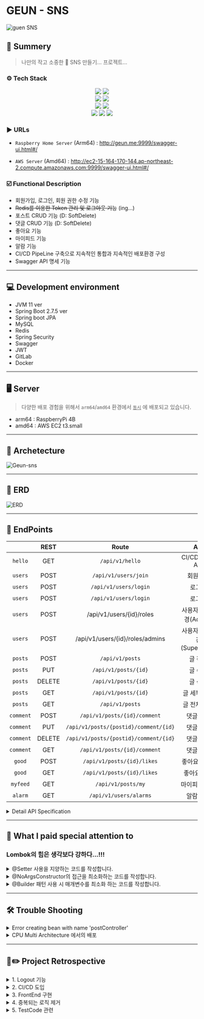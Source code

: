 # GEUN - SNS

![guen SNS](https://user-images.githubusercontent.com/89567475/211623115-bbe83231-7d49-443a-8866-43ec57000a3f.png)

## 📝 Summery

> 나만의 작고 소중한 🥹 SNS 만들기... 프로젝트...

### ⚙️ Tech Stack

<div align="center">
 <img src="https://img.shields.io/badge/openJDK-FF9E0F.svg?logo=CoffeeScript&logoColor=white"/>
 <img src="https://img.shields.io/badge/Spring_Boot-6DB33F.svg?logo=Spring-Boot&logoColor=white"/> <br>
 <img src="https://img.shields.io/badge/Spring_Security-6DB33F.svg?logo=Spring-Security&logoColor=white"/> 
 <img src="https://img.shields.io/badge/JSON_Web_Token-000000.svg?logo=Json-Web-Tokens&logoColor=white"/> <br>
 <img src="https://img.shields.io/badge/MySQL-4479A1?style=flat-square&logo=MySQL&logoColor=white"/> 
 <img src="https://img.shields.io/badge/Redis-DC382D.svg?logo=Redis&logoColor=white"/> <br>
 <img src="https://img.shields.io/badge/Docker-2496ED?style=flat-square&logo=Docker&logoColor=white"/>
 <img src="https://img.shields.io/badge/Raspberry_Pi-A22846.svg?logo=Raspberry-Pi&logoColor=white"/>
 <img src="https://img.shields.io/badge/Amazon_EC2-FF9900.svg?logo=Amazon-EC2&logoColor=white"/>
</div>

### ▶️ URLs

- `Raspberry Home Server` (Arm64) : http://geun.me:9999/swagger-ui.html#/

- `AWS Server` (Amd64) : http://ec2-15-164-170-144.ap-northeast-2.compute.amazonaws.com:9999/swagger-ui.html#/

### ☑️ Functional Description

- 회원가입, 로그인, 회원 권한 수정 기능
- <s>Redis를 이용한 Token 관리 및 로그아웃 기능</s> (ing...)
- 포스트 CRUD 기능 (D: SoftDelete)
- 댓글 CRUD 기능 (D: SoftDelete)
- 좋아요 기능
- 마이피드 기능
- 알람 기능
- CI/CD PipeLine 구축으로 지속적인 통합과 지속적인 배포환경 구성
- Swagger API 명세 기능

---

## 💻 Development environment

- JVM 11 ver
- Spring Boot 2.7.5 ver
- Spring boot JPA
- MySQL
- Redis
- Spring Security
- Swagger
- JWT
- GitLab
- Docker

---

## 🖥️ Server

> 다양한 배포 경험을 위해서 `arm64`/`amd64` 환경에서 <u>`동시`</u> 에 배포되고 있습니다.

- arm64 : RaspberryPi 4B
- amd64 : AWS EC2 t3.small

---

## 🔄 Archetecture

![Geun-sns](https://user-images.githubusercontent.com/89567475/211610161-fdc47514-f8c8-4a38-bc55-0ffa9a73c616.png)

---

## 📄 ERD

![ERD](https://user-images.githubusercontent.com/89567475/211506328-f92534d6-c4ff-42a7-a12f-4a5017b23a0c.png)

---

## 🧾 EndPoints

|           | REST |                 Route                 |        API         |
|:---------:|:------------------:|:-------------------------------------:|:------------------:|
|  `hello`  | GET |            `/api/v1/hello`            |   CI/CD TEST API   |
|  `users`  | POST |         `/api/v1/users/join`          |        회원가입        |
|  `users`  | POST |         `/api/v1/users/login`         |        로그인         |
|  `users`  | POST |         `/api/v1/users/login`         |        로그인         |
|  `users`  | POST |       /api/v1/users/{id}/roles        |   사용자권한변경(Admin)   |
|  `users`  | POST |    /api/v1/users/{id}/roles/admins    | 사용자권한변경(SuperUser) |
|  `posts`  | POST |            `/api/v1/posts`            |        글 작성        |
|  `posts`  | PUT |         `/api/v1/posts/{id}`          |        글 수정        |
|  `posts`  | DELETE |         `/api/v1/posts/{id}`          |        글 삭제        |
|  `posts`  | GET |         `/api/v1/posts/{id}`          |      글 세부 조회       |
|  `posts`  | GET |            `/api/v1/posts`            |      글 전체 조회       |
| `comment` | POST |     `/api/v1/posts/{id}/comment`      |       댓글 작성        |
| `comment` | PUT | `/api/v1/posts/{postid}/comment/{id}` |       댓글 수정        |
| `comment` | DELETE | `/api/v1/posts/{postid}/comment/{id}` |       댓글 삭제        |
| `comment` | GET |     `/api/v1/posts/{id}/comment`      |       댓글 조회        |
|  `good`   | POST |      `/api/v1/posts/{id}/likes`       |      좋아요 / 취소      |
|  `good`   | GET |      `/api/v1/posts/{id}/likes`       |       좋아요 조회       |
| `myfeed`  | GET |          `/api/v1/posts/my`           |      마이피드 조회       |
|  `alarm`  | GET |         `/api/v1/users/alarms`          |       알람 조회        |

<details>
<summary> Detail API Specification </summary>
<div markdown="1">

### UserJoinRequest 
```json lines
UserJoinRequest{
  password: String,
  userName: String
}
```

### UserLoginRequest
```json lines
UserLoginRequest{
password:string,
userName:string
}
```

### UserRoleChangeRequest
```json lines
UserRoleChangeRequest{
roleToBeChanged:string
}
```

### PostAddRequest
```json lines
PostAddRequest{
body:string,
title:string
}
```

### PostUpdateRequest
```json lines
PostUpdateRequest{
body:string,
title:string
}
```

### CommentAddRequest
```json lines
CommentAddRequest{
comment:string
}
```

### CommentUpdateRequest
```json lines
CommentUpdateRequest{
comment:string
}
```

</div>
</details>


---

## 🧐 What I paid special attention to

### Lombok의 힘은 생각보다 강하다...!!!

<details>
<summary> @Setter 사용을 지양하는 코드를 작성합니다. </summary>
<div markdown="1">

코드 전반적으로 Entity에 Setter를 사용하지 않는 전략을 사용했습니다.
Entity 객체의 데이터는 불변한 성질을 가져야하기 때문에 위와 같은 전략을 사용해서 코드를 작성했습니다. 

</div>
</details>

<details>
<summary> @NoArgsConstructor의 접근을 최소화하는 코드를 작성합니다. </summary>
<div markdown="1">

JPA의 사용을 위해서 기본생성자는 필요가 필요합니다.
하지만 모든 접근 권한을 허용하게되면 객체의 안정성을 떨어뜨릴 수 있습니다.
따라서 `@NoArgsConstructor(access = AccessLevel.PROTECTED)` 를 사용해 무분별한 기본생성자의 접근을 막아서
최대한 Entity의 데이터를 보호하고자 하는 의도로 코드를 작성했습니다.

</div>
</details>


<details>
<summary> @Builder 패턴 사용 시 매개변수를 최소화 하는 코드를 작성합니다. </summary>
<div markdown="1">

@Builder 어노테이션을 사용하려면 @AllargsConstructor가 필요합니다.
하지만 이는 모든 매개변수를 받는 생성자를 만들어주기 때문에 불필요한 매개변수를 받는 생성자를 만들어주는 단점이 있습니다.
예를 들어서 User Entity의 경우 id값은 DB에서 자동으로 생성되기 때문에 생성자에서 id값을 받을 필요가 없습니다.
따라서 @Builder를 사용할 때는 @AllArgsConstructor 대신 생성자의 상단에 @Builder를 사용해서 불필요한 매개변수를 받는 생성자를 만들지 않도록 코드를 작성했습니다.

</div>
</details>

---

## 🛠️ Trouble Shooting

<details>
<summary>Error creating bean with name 'postController'</summary>
<div markdown="1">

![2022-12-27_9 35 39](https://user-images.githubusercontent.com/89567475/209871056-d013a2e3-fa62-4dbf-b9ab-eaab340d2683.png)

> TestCode 실행 중 마주친 에러입니다.  
> postController 에 대한 오류 구문이었어서 해당 클래스에 오류가 있는 줄 알고 엄청 찾아봤지만,  
> 구글링에서 나온 자료로는 해결할 수 없었습니다.  
> 왜냐하면 PostController에 대한 오류 구문이었지만,  
> PostController 에 대한 테스트코드는 정상적으로 작동 하고 있었기 때문입니다.  
> 그럼 왜 UserController 에서 오류가 났는지 디버깅을 해보며 해결책을 찾아봤습니다.  
> 해결책은 생각보다 간단했는데, `@WebMvcTest(UserControllerTest.class)`에서  
> `(UserControllerTest.class)`부분을 빼먹었더니 Unit Test에서 모든 의존성을 불러와서 생긴 오류였습니다,,,,,  

</div>
</details>



<details>
<summary>CPU Multi Architecture 에서의 배포</summary>
<div markdown="1">

### 2. CPU Multi Architecture 에서의 배포

![스크린샷 2022-12-22 오전 9 25 06](https://user-images.githubusercontent.com/89567475/209870996-a53d3eed-8942-4eec-8df3-f4013cbf233a.png)

![스크린샷 2022-12-24 오전 12 20 59](https://user-images.githubusercontent.com/89567475/209871002-0d4c61cc-1ca4-40a4-81ca-768d0ffc52a1.png)

> 제가 사용하고 있는 서버 환경은 총 2가지 입니다.
>  
> 1. Raspberry 4b
> 2. AWS
> 
> 위 두 서버는 CPU Architecture가 다르기 때문에 Docker Image 를 두 가지로 빌드 해줘야하는 상황이 발생했습니다.  
> 그래서 처음에는 두 Architecture를 각각 빌드해서 Docker Image 의 Tag를 다르게 빌드하고  
> 각 환경에서 맞는 Architectur의 Tag를 지정해서 끌어다쓰는 방식으로 CI PipeLine을 구성했습니다.  
> 그러나, 하나씩 빌드하는 CI PipeLine 이었고, 각각 빌드하는데 시간이 거의 20분 가량 소모되었습니다.  
> 그리고 각각 Tag를 지정해서 Docker Container 를 띄우는 것도 CI/CD의 목적과는 맞지 않는다고 생각해서  
> 두 가지 Architecture 를 병렬적으로 빌드할 수 있고 하나의 이미지로 합쳐서 관리할 수 있는 방법을 찾아보았고  
> CI PipeLine 상에서 두 가지 Architecture에 대해 병렬적으로 빌드한 뒤  
> Docker Manifest 기능을 이용해서 두가지 이미지를 하나로 합쳐주는 작업을 진행했습니다.  
> 해당 Trouble Shooting 과정을 거치면서 기존에 20분 걸리던 빌드 시간은 약 3분으로 단축되었습니다.  


</div>
</details>

---

## 🤔✏️ Project Retrospective

<details>
<summary> 1. Logout 기능 </summary>
<div markdown="1">

> 마지막에 Logout 의 기능을 구현하려 시도했으나 완벽하게 구현하지 못했습니다.  
> Redis의 기능은 도입했지만 아직 Spring Security와 Token 인증 방식의 정확한 이해가 부족한 것 같습니다.

> Token인증 방식은 서버에서 발급한 이후에는 서버에서는 특별하게 인증 절차를 거치지 않기 때문에  
> Acceess Token / Refresh Token 두 가지 Token을 발급하고  
> Access Token은 만료 시간을 짧게 설정하여 Refresh Token을 이용해 재발급을 받는 방식을 많이 사용하는 것 같다.
> 나도 마찬가지로 해당 방식으로 구현하려했으나, 마지막에 적용 후 Spring Security 단에서 Filter를 적용하는 과정에서  
> 유저의 토큰이 발행된 후 모든 로직이 500 Error가 나왔습니다.  
> 이 부분을 앞으로 리펙토링을 진행해야겠습니다.

</div>
</details>

<details>
<summary> 2. CI/CD 도입 </summary>
<div markdown="1">

> Raspberry Pi4 를 이용한 HomeServer를 구축하면서 개인 프로젝트를 Deploy하는 용도로 사용하고 있습니다.  
> 하지만 Raspberry Pi는 Cpu Architecture가 Arm 기반이기 때문에 해당 서버에 다른 Architecture의 Docker Image를 Deploy 할 수 없었다.  
> 그래서 Docker Manifest 기능을 이용해서 두가지 Architecture에 대해 병렬적으로 빌드한 뒤  
> 하나의 이미지로 합쳐서 관리할 수 있는 방법을 찾아보았고  
> CI PipeLine 상에서 두 가지 Architecture에 대해 병렬적으로 빌드한 뒤  
> Docker Manifest 기능을 이용해서 두가지 이미지를 하나로 합쳐주는 작업을 진행했습니다.  
> 해당 Trouble Shooting 과정을 거치면서 기존에 20분 걸리던 빌드 시간은 약 3분으로 단축되었습니다.  
> 이 과정을 통해 Docker Manifest 기능에 대해 알게되었고, Docker로 배포할 때도 여러 Cpu Architecture에 대해 고려해줘야 한다는 점을 알게되었습니다.   
> 하지만 해당 Trouble Shooting을 진행하는데 너무 많은 시간을 들인 것 같아서 아쉽습니다..  
> 앞으로 진행할 프로젝트에서는 하나에 너무 많은 시간을 투자하지 않고 적절한 시간 분배가 필요할 것 같습니다.

</div>
</details>

<details>
<summary> 3. FrontEnd 구현 </summary>
<div markdown="1">

> FrontEnd 를 작게나마 구현해보면 더 좋은 BackEnd 코드를 작성할 수 있게 되지않을까 하는 생각과   
> 더해서 BackEnd 만 덜렁 있으니 뭔가 반쪽 짜리 웹 서비스가 되는 것 같아서 React를 이용해서 Frontend를 구현할 계획이었습니다.  
> 하지만 앞서 진행한 CI/CD를 진행하면서 시간이 부족해서 이번 프로젝트 기간 내에 React를 사용해보지 못한 점이 조금 아쉽습니다.
> 개인적으로 시간을 조금 더 할애 해서 해당 부분은 구현을 해봐야겠습니다.

</div>
</details>


<details>
<summary> 4. 중복되는 로직 제거 </summary>
<div markdown="1">

> 코드를 작성하며 Controller 단에서 유저의 권한정보 즉 Authentication 정보를 확인하는 로직이 중복되는 것을 발견했습니다.
> 한번 인증을 하게되면 이후의 로직에서는 Authentication 정보를 확인할 필요가 없다고 생각이 되는데,
> 이 부분은 한 번 더 찾아보고 Refactoring을 진행해야 할 것 같습니다.

</div>
</details>


<details>
<summary> 5. TestCode 관련 </summary>
<div markdown="1">

> 이번 프로젝트를 통해서 TDD 를 진행하면서 TDD가 개발시간은 많이 들지만,  
> 전체적인 로직을 구상하고 코드를 작성하는데 엄청난 도움이 된다는 것을 이번 프로젝트를 통해서 느꼈습니다.  
> 최근에 Unit Test에 대해 진행하면서 Test Code를 작성하는 방법론에 대해 많이 보게되었고  
> 그 중 `BDD(Behavior Driven Development)` 와 `SDD (Specification Driven Development)` 에 대해 알게되었습니다.  
> `BDD`는 하나의 기능을 구현하기 위해 어떤 행동을 해야하는지에 대한 시나리오의 테스트 코드를 작성하는 것인데,  
> `BDD` 로도 한 번 진행해보면 좋을 것 같다는 생각이 들었습니다.

</div>
</details>

